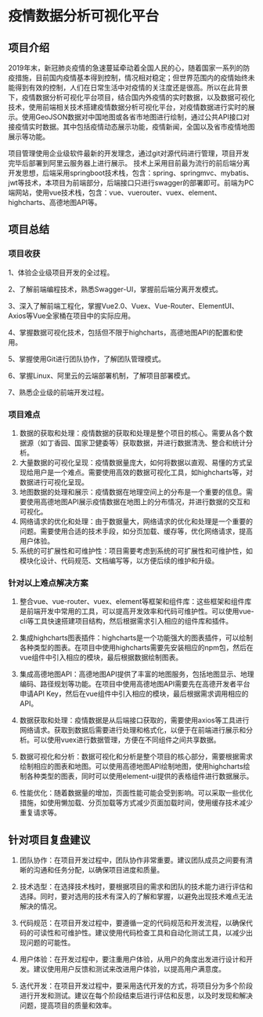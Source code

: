 # **疫情数据分析可视化平台**



## 项目介绍

2019年末，新冠肺炎疫情的急速蔓延牵动着全国人民的心，随着国家一系列的防疫措施，目前国内疫情基本得到控制，情况相对稳定；但世界范围内的疫情始终未能得到有效的控制，人们在日常生活中对疫情的关注度还是很高。所以在此背景下，疫情数据分析可视化平台项目，结合国内外疫情的实时数据，以及数据可视化技术，使用前端相关技术搭建疫情数据分析可视化平台，对疫情数据进行实时的展示。使用GeoJSON数据对中国地图或各省市地图进行绘制，通过公共API接口对接疫情实时数据。其中包括疫情动态展示功能，疫情新闻，全国以及省市疫情地图展示等功能。

项目管理使用企业级软件最新的开发理念，通过git对源代码进行管理，项目开发完毕后部署到阿里云服务器上进行展示。 技术上采用目前最为流行的前后端分离开发思想，后端采用springboot技术栈，包含：spring、springmvc、mybatis、jwt等技术，本项目为前端部分，后端接口只进行swagger的部署即可。前端为PC端网站，使用vue技术栈，包含：vue、vuerouter、vuex、element、highcharts、高德地图API等。

## 项目总结

### 项目收获

1、体验企业级项目开发的全过程。

2、了解前端编程技术，熟悉Swagger-UI，掌握前后端分离开发模式。

3、深入了解前端工程化，掌握Vue2.0、Vuex、Vue-Router、ElementUI、Axios等Vue全家桶在项目中的实际应用。

4、掌握数据可视化技术，包括但不限于highcharts，高德地图API的配置和使用。

5、掌握使用Git进行团队协作，了解团队管理模式。

6、掌握Linux、阿里云的云端部署机制，了解项目部署模式。

7、熟悉企业级的前端开发过程。

### 项目难点

1. 数据的获取和处理：疫情数据的获取和处理是整个项目的核心。需要从各个数据源（如丁香园、国家卫健委等）获取数据，并进行数据清洗、整合和统计分析。
2. 大量数据的可视化呈现：疫情数据量庞大，如何将数据以直观、易懂的方式呈现给用户是一个难点。需要使用高效的数据可视化工具，如highcharts等，对数据进行可视化呈现。
3. 地图数据的处理和展示：疫情数据在地理空间上的分布是一个重要的信息。需要使用高德地图API展示疫情数据在地图上的分布情况，并进行数据的交互和可视化。
4. 网络请求的优化和处理：由于数据量大，网络请求的优化和处理是一个重要的问题。需要使用合适的技术手段，如分页加载、缓存等，优化网络请求，提高用户体验。
5. 系统的可扩展性和可维护性：项目需要考虑到系统的可扩展性和可维护性，如模块化设计、代码规范、文档编写等，以方便后续的维护和升级。

### 针对以上难点解决方案

1. 整合vue、vue-router、vuex、element等框架和组件库：这些框架和组件库是前端开发中常用的工具，可以提高开发效率和代码可维护性。可以使用vue-cli等工具快速搭建项目结构，然后根据需求引入相应的组件库和插件。

2. 集成highcharts图表插件：highcharts是一个功能强大的图表插件，可以绘制各种类型的图表。在项目中使用highcharts需要先安装相应的npm包，然后在vue组件中引入相应的模块，最后根据数据绘制图表。

3. 集成高德地图API：高德地图API提供了丰富的地图服务，包括地图显示、地理编码、路径规划等功能。在项目中使用高德地图API需要先在高德开发者平台申请API Key，然后在vue组件中引入相应的模块，最后根据需求调用相应的API。

4. 数据获取和处理：疫情数据是从后端接口获取的，需要使用axios等工具进行网络请求。获取到数据后需要进行处理和格式化，以便于在前端进行展示和分析。可以使用vuex进行数据管理，方便在不同组件之间共享数据。

5. 数据可视化和分析：数据可视化和分析是整个项目的核心部分，需要根据需求绘制相应的图表和地图。可以使用高德地图API绘制地图，使用highcharts绘制各种类型的图表，同时可以使用element-ui提供的表格组件进行数据展示。

6. 性能优化：随着数据量的增加，页面性能可能会受到影响。可以采取一些优化措施，如使用懒加载、分页加载等方式减少页面加载时间，使用缓存技术减少重复请求等。

## 针对项目复盘建议

1. 团队协作：在项目开发过程中，团队协作非常重要。建议团队成员之间要有清晰的沟通和任务分配，以确保项目进度和质量。

2. 技术选型：在选择技术栈时，要根据项目的需求和团队的技术能力进行评估和选择。同时，要对选用的技术有深入的了解和掌握，以避免出现技术难点无法解决的情况。

3. 代码规范：在项目开发过程中，要遵循一定的代码规范和开发流程，以确保代码的可读性和可维护性。建议使用代码检查工具和自动化测试工具，以减少出现问题的可能性。

4. 用户体验：在开发过程中，要注重用户体验，从用户的角度出发进行设计和开发。建议使用用户反馈和测试来改进用户体验，以提高用户满意度。

5. 迭代开发：在项目开发过程中，要采用迭代开发的方式，将项目分为多个阶段进行开发和测试。建议在每个阶段结束后进行评估和反思，以及时发现和解决问题，提高项目的质量和效率。